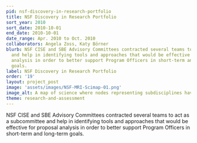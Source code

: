 ```yaml
---
pid: nsf-discovery-in-research-portfolio
title: NSF Discovery in Research Portfolio
sort_year: 2010
sort_date: 2010-10-01
end_date: 2010-10-01
date_range: Apr. 2010 to Oct. 2010
collaborators: Angela Zoss, Katy Börner
blurb: NSF CISE and SBE Advisory Committees contracted several teams to act as a subcommittee
  and help in identifying tools and approaches that would be effective for proposal
  analysis in order to better support Program Officers in short-term and long-term
  goals.
label: NSF Discovery in Research Portfolio
order: '19'
layout: project_post
image: 'assets/images/NSF-MRI-Scimap-01.png'
image_alt: A map of science where nodes representing subdisciplines have been sized by the number of matching awards.
theme: research-and-assessment
---
```

NSF CISE and SBE Advisory Committees contracted several teams to act as a subcommittee
and help in identifying tools and approaches that would be effective for proposal
analysis in order to better support Program Officers in short-term and long-term
goals.